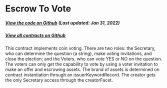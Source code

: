 # Escrow To Vote

<Zoe-Version/>

##### [View the code on Github](https://github.com/Agoric/agoric-sdk/blob/4e0aece631d8310c7ab8ef3f46fad8981f64d208/packages/zoe/test/unitTests/contracts/escrowToVote.js) (Last updated: Jan 31, 2022)
##### [View all contracts on Github](https://github.com/Agoric/agoric-sdk/tree/master/packages/zoe/src/contracts)

This contract implements coin voting. There are two roles: the
Secretary, who can determine the question (a string), make voting
invitations, and close the election; and the Voters, who can vote YES or
NO on the question. The voters can only get the capability to vote
by using a voter invitation to make an offer and escrowing assets. The
brand of assets is determined on contract instantiation through an
issuerKeywordRecord. The creator gets the only Secretary
access through the creatorFacet.
